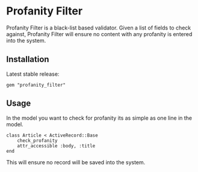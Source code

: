 Profanity Filter
================

Profanity Filter is a black-list based validator. Given a list of fields to check against, Profanity Filter will ensure no content with any profanity is entered into the system.

## Installation ##

Latest stable release:

    gem "profanity_filter"

## Usage ##

In the model you want to check for profanity its as simple as one line in the model.

	class Article < ActiveRecord::Base
	 	check_profanity
		attr_accessible :body, :title
	end

This will ensure no record will be saved into the system.
